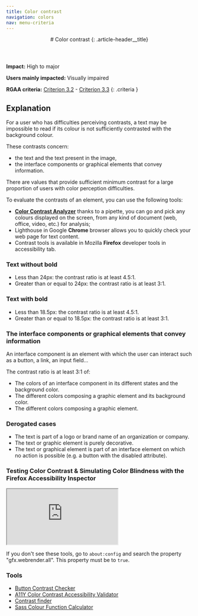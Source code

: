 ```yaml
---
title: Color contrast
navigation: colors
nav: menu-criteria
---
```


<header>
# Color contrast
{: .article-header__title}
</header>

**Impact:** High to major

**Users mainly impacted:** Visually impaired

**RGAA criteria:** [Criterion 3.2](https://www.numerique.gouv.fr/publications/rgaa-accessibilite/methode/criteres/#crit-3-2) - [Criterion 3.3](https://www.numerique.gouv.fr/publications/rgaa-accessibilite/methode/criteres/#crit-3-3)
{: .criteria }

## Explanation

For a user who has difficulties perceiving contrasts, a text may be impossible to read if its colour is not sufficiently contrasted with the background colour.

These contrasts concern:

* the text and the text present in the image,
* the interface components or graphical elements that convey information.

There are values that provide sufficient minimum contrast for a large proportion of users with color perception difficulties.

To evaluate the contrasts of an element, you can use the following tools:

* [**Color Contrast Analyzer**](https://developer.paciellogroup.com/resources/contrastanalyser/) thanks to a pipette, you can go and pick any colours displayed on the screen, from any kind of document (web, office, video, etc.) for analysis;
* Lighthouse in Google **Chrome** browser allows you to quickly check your web page for text content.
* Contrast tools is available in Mozilla **Firefox** developer tools in accessibility tab.

### Text without bold

* Less than 24px: the contrast ratio is at least 4.5:1.
* Greater than or equal to 24px: the contrast ratio is at least 3:1.

### Text with bold

* Less than 18.5px: the contrast ratio is at least 4.5:1.
* Greater than or equal to 18.5px: the contrast ratio is at least 3:1.

### The interface components or graphical elements that convey information

An interface component is an element with which the user can interact such as a button, a link, an input field...

The contrast ratio is at least 3:1 of:

* The colors of an interface component in its different states and the background color.
* The different colors composing a graphic element and its background color.
* The different colors composing a graphic element.

### Derogated cases
* The text is part of a logo or brand name of an organization or company.
* The text or graphic element is purely decorative.
* The text or graphical element is part of an interface element on which no action is possible (e.g. a button with the disabled attribute).

### Testing Color Contrast & Simulating Color Blindness with the Firefox Accessibility Inspector

<div class="video"><iframe title="Testing Color Contrast & Simulating Color Blindness with the Firefox Accessibility Inspector" src="https://www.youtube.com/embed/eBefjaWud-M" allow="accelerometer; encrypted-media; gyroscope; picture-in-picture" allowfullscreen></iframe></div>

If you don't see these tools, go to `about:config` and search the property "gfx.webrender.all". This property must be to `true`.

### Tools

* [Button Contrast Checker](https://www.aditus.io/button-contrast-checker/)
* [A11Y Color Contrast Accessibility Validator](https://color.a11y.com/Contrast/)
* [Contrast finder](https://app.contrast-finder.org/)
* [Sass Colour Function Calculator](https://razorltd.github.io/sasscolourfunctioncalculator/)
